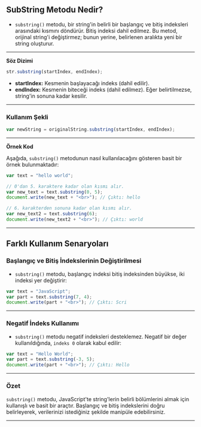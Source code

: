## SubString Metodu Nedir?

- `substring()` metodu, bir string'in belirli bir başlangıç ve bitiş indeksleri arasındaki kısmını döndürür. Bitiş indeksi dahil edilmez. Bu metod, orijinal string'i değiştirmez; bunun yerine, belirlenen aralıkta yeni bir string oluşturur.

---

**Söz Dizimi**

```Javascript
str.substring(startIndex, endIndex);

```

- **startIndex:** Kesmenin başlayacağı indeks (dahil edilir).
- **endIndex:** Kesmenin biteceği indeks (dahil edilmez). Eğer belirtilmezse, string'in sonuna kadar kesilir.

---

### Kullanım Şekli

```Javascript
var newString = originalString.substring(startIndex, endIndex);

```

---

**Örnek Kod**

Aşağıda, `substring()` metodunun nasıl kullanılacağını gösteren basit bir örnek bulunmaktadır:

```Javascript
var text = "hello world";

// 0'dan 5. karaktere kadar olan kısmı alır.
var new_text = text.substring(0, 5);
document.write(new_text + "<br>"); // Çıktı: hello

// 6. karakterden sonuna kadar olan kısmı alır.
var new_text2 = text.substring(6);
document.write(new_text2 + "<br>"); // Çıktı: world

```

---

## Farklı Kullanım Senaryoları

### Başlangıç ve Bitiş İndekslerinin Değiştirilmesi

- `substring()` metodu, başlangıç indeksi bitiş indeksinden büyükse, iki indeksi yer değiştirir:

```Javascript
var text = "JavaScript";
var part = text.substring(7, 4);
document.write(part + "<br>"); // Çıktı: Scri

```

---

### Negatif İndeks Kullanımı

- `substring()` metodu negatif indeksleri desteklemez. Negatif bir değer kullanıldığında, `indeks 0` olarak kabul edilir:

```Javascript
var text = "Hello World";
var part = text.substring(-3, 5);
document.write(part + "<br>"); // Çıktı: Hello

```

---

### Özet

`substring()` metodu, JavaScript'te string'lerin belirli bölümlerini almak için kullanışlı ve basit bir araçtır. Başlangıç ve bitiş indekslerini doğru belirleyerek, verilerinizi istediğiniz şekilde manipüle edebilirsiniz.

---
